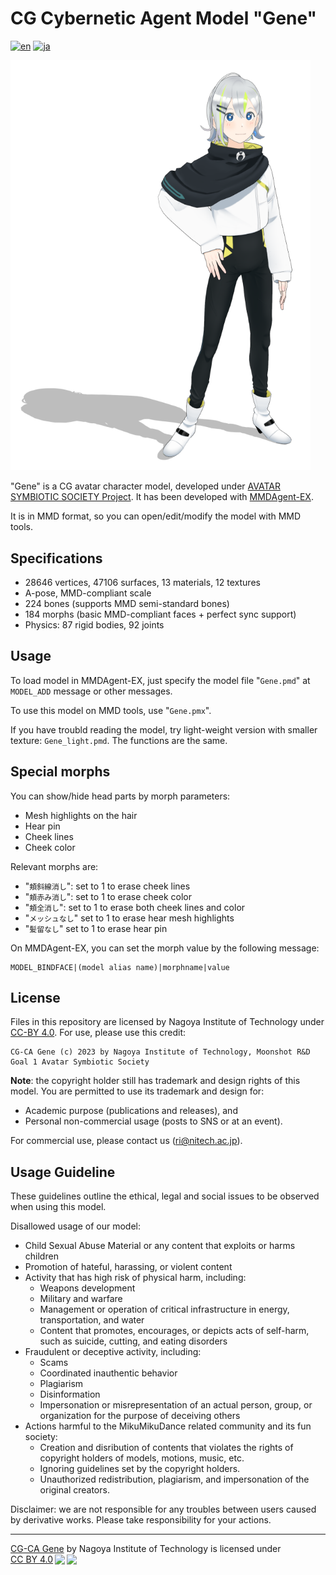 # CG Cybernetic Agent Model "Gene"

[![en](https://img.shields.io/badge/lang-en-red.svg)](README.md)
[![ja](https://img.shields.io/badge/lang-ja-blue.svg)](README.ja.md)

<img width="480" alt="snapshot" src="gene.png"/>

"Gene" is a CG avatar character model, developed under [AVATAR SYMBIOTIC SOCIETY Project](https://avatar-ss.org/en/index.html). It has been developed with [MMDAgent-EX](https://github.com/mmdagent-ex/MMDAgent-EX).

It is in MMD format, so you can open/edit/modify the model with MMD tools.

## Specifications

- 28646 vertices, 47106 surfaces, 13 materials, 12 textures
- A-pose, MMD-compliant scale
- 224 bones (supports MMD semi-standard bones)
- 184 morphs (basic MMD-compliant faces + perfect sync support)
- Physics: 87 rigid bodies, 92 joints

## Usage

To load model in MMDAgent-EX, just specify the model file "`Gene.pmd`" at `MODEL_ADD` message or other messages.

To use this model on MMD tools, use "`Gene.pmx`".

If you have troubld reading the model, try light-weight version with smaller texture: `Gene_light.pmd`.  The functions are the same.

## Special morphs

You can show/hide head parts by morph parameters:

- Mesh highlights on the hair
- Hear pin
- Cheek lines
- Cheek color

Relevant morphs are:

- "`頬斜線消し`": set to 1 to erase cheek lines
- "`頬赤み消し`": set to 1 to erase cheek color
- "`頬全消し`": set to 1 to erase both cheek lines and color
- "`メッシュなし`" set to 1 to erase hear mesh highlights
- "`髪留なし`" set to 1 to erase hear pin

On MMDAgent-EX, you can set the morph value by the following message:

```text
MODEL_BINDFACE|(model alias name)|morphname|value
```

## License

Files in this repository are licensed by Nagoya Institute of Technology under [CC-BY 4.0](https://creativecommons.org/licenses/by/4.0/deed.en).  For use, please use this credit:

```text
CG-CA Gene (c) 2023 by Nagoya Institute of Technology, Moonshot R&D Goal 1 Avatar Symbiotic Society
```

**Note**: the copyright holder still has trademark and design rights of this model.  You are permitted to use its trademark and design for:

- Academic purpose (publications and releases), and
- Personal non-commercial usage (posts to SNS or at an event).

For commercial use, please contact us (ri@nitech.ac.jp).

## Usage Guideline

These guidelines outline the ethical, legal and social issues to be observed when using this model.

Disallowed usage of our model:

- Child Sexual Abuse Material or any content that exploits or harms children
- Promotion of hateful, harassing, or violent content
- Activity that has high risk of physical harm, including:
  - Weapons development
  - Military and warfare
  - Management or operation of critical infrastructure in energy, transportation, and water
  - Content that promotes, encourages, or depicts acts of self-harm, such as suicide, cutting, and eating disorders
- Fraudulent or deceptive activity, including:
  - Scams
  - Coordinated inauthentic behavior
  - Plagiarism
  - Disinformation
  - Impersonation or misrepresentation of an actual person, group, or organization for the purpose of deceiving others
- Actions harmful to the MikuMikuDance related community and its fun society:
  - Creation and disribution of contents that violates the rights of copyright holders of models, motions, music, etc.
  - Ignoring guidelines set by the copyright holders.
  - Unauthorized redistribution, plagiarism, and impersonation of the original creators.

Disclaimer: we are not responsible for any troubles between users caused by derivative works. Please take responsibility for your actions.

---
<p xmlns:cc="http://creativecommons.org/ns#" xmlns:dct="http://purl.org/dc/terms/"><a property="dct:title" rel="cc:attributionURL" href="https://github.com/mmdagent-ex/gene">CG-CA Gene</a> by <span property="cc:attributionName">Nagoya Institute of Technology</span> is licensed under <a href="http://creativecommons.org/licenses/by/4.0/?ref=chooser-v1" target="_blank" rel="license noopener noreferrer" style="display:inline-block;">CC BY 4.0<img style="height:22px!important;margin-left:3px;vertical-align:text-bottom;" src="https://mirrors.creativecommons.org/presskit/icons/cc.svg?ref=chooser-v1"><img style="height:22px!important;margin-left:3px;vertical-align:text-bottom;" src="https://mirrors.creativecommons.org/presskit/icons/by.svg?ref=chooser-v1"></a></p>
